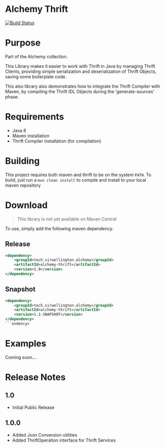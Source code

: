 Alchemy Thrift
==============================================

[![Build Status](https://travis-ci.org/SirWellington/alchemy-thrift.svg)](https://travis-ci.org/SirWellington/alchemy-thrift)

# Purpose
Part of the Alchemy collection.

This Library makes it easier to work with Thrift in Java by managing Thrift Clients, providing simple serialization and deserialization of Thrift Objects, saving some boilerplate code.

This also library also demonstrates how to integrate the Thrift Compiler with Maven, by compiling the Thrift IDL Objects during the 'generate-sources' phase.

# Requirements

* Java 8
* Maven installation
* Thrift Compiler installation (for compilation)

# Building
This project requires both maven and thrift to be on the system `PATH`. To build, just run a `mvn clean install` to compile and install to your local maven repository


# Download

> This library is not yet available on Maven Central

To use, simply add the following maven dependency.

## Release
```xml
<dependency>
	<groupId>tech.sirwellington.alchemy</groupId>
	<artifactId>alchemy-thrift</artifactId>
	<version>1.0</version>
</dependency>
```

## Snapshot

```xml
<dependency>
	<groupId>tech.sirwellington.alchemy</groupId>
	<artifactId>alchemy-thrift</artifactId>
	<version>1.1-SNAPSHOT</version>
</dependency>
```endency>
```

# Examples
Coming soon....

# Release Notes

## 1.0
+ Initial Public Release

## 1.0.0
+ Added Json Conversion utilities
+ Added ThriftOperation interface for Thrift Services
